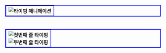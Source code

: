 
<table width="300" border="2" bordercolor="blue" align="left">
        <tr>
          <th>
            <img src="https://readme-typing-svg.herokuapp.com?font=Fira+Code&size=18&pause=20000&color=000000&vCenter=true&width=300&lines=간단한+소개+해주세요!" alt="타이핑 애니메이션">
          </th>
        </tr>
</table>

<br><br><br>

<table width="300" border="2" bordercolor="blue" align="right">
        <tr>
          <th>
            <img src="https://readme-typing-svg.herokuapp.com?font=Fira+Code&size=18&pause=1000&color=000000&vCenter=true&width=500&lines=안녕하세요,+부족하지만+도전하며" alt="첫번째 줄 타이핑">
            <br>
            <img src="https://readme-typing-svg.herokuapp.com?font=Fira+Code&size=18&pause=1000&color=000000&vCenter=true&width=500&lines=성장하는+개발자+'피은서'입니다!" alt="두번째 줄 타이핑">
          </th>
        </tr>
</table>

